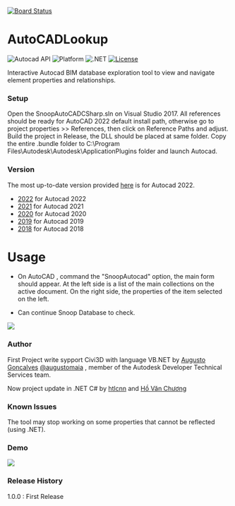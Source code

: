 [![Board Status](https://chuongpqvn1107.visualstudio.com/3fc5c74f-7402-469c-ad3c-a1229022977a/aa28fd71-1156-44d8-9501-c70eafbb2422/_apis/work/boardbadge/468dfdc4-bdb6-406f-896c-86d4812e7c31)](https://chuongpqvn1107.visualstudio.com/3fc5c74f-7402-469c-ad3c-a1229022977a/_boards/board/t/aa28fd71-1156-44d8-9501-c70eafbb2422/Microsoft.RequirementCategory)

# AutoCADLookup

![Autocad API](https://img.shields.io/badge/Revit%20API-2021-blue.svg)
![Platform](https://img.shields.io/badge/platform-Windows-lightgray.svg)
![.NET](https://img.shields.io/badge/.NET-4.7.2-blue.svg)
[![License](http://img.shields.io/:license-mit-blue.svg)](http://opensource.org/licenses/MIT)

Interactive Autocad BIM database exploration tool to view and navigate element properties and relationships.

### Setup

Open the SnoopAutoCADCSharp.sln on Visual Studio 2017. All references should be ready for AutoCAD 2022 default install path, otherwise go to project properties >> References, then click on Reference Paths and adjust. Build the project in Release, the DLL should be placed at same folder. Copy the entire .bundle folder to C:\Program Files\Autodesk\Autodesk\ApplicationPlugins folder and launch Autocad.

### Version

The most up-to-date version provided <a href="[link](https://github.com/chuongmep/SnoopAutoCADCSharp/releases/)">here</a>  is for Autocad 2022.
- <a href="https://github.com/chuongmep/AutoCADLookup/releases/tag/1.0.0">2022</a>  for Autocad 2022
- <a href="https://github.com/chuongmep/AutoCADLookup/releases/tag/1.0.0">2021</a>  for Autocad 2021
- <a href="https://github.com/chuongmep/AutoCADLookup/releases/tag/1.0.0">2020</a>  for Autocad 2020
- <a href="https://github.com/chuongmep/AutoCADLookup/releases/tag/1.0.0">2019</a>  for Autocad 2019
- <a href="https://github.com/chuongmep/AutoCADLookup/releases/tag/1.0.0">2018</a>  for Autocad 2018

# Usage

- On AutoCAD , command the "SnoopAutocad" option, the main form should appear. At the left side is a list of the main collections on the active document. On the right side, the properties of the item selected on the left.

- Can continue Snoop Database to check.

![](Documents/_Image_bfad9808-fa10-4857-8d77-f1f0b161433f.png)

### Author 

First Project write sypport Civi3D with language VB.NET by <a href="https://github.com/augustogoncalves">Augusto Goncalves</a> <a href="https://twitter.com/augustomaia">@augustomaia</a> , member of the Autodesk Developer Technical Services team.

Now project update in .NET C# by <a href="https://github.com/htlcnn">htlcnn</a> and <a href="https://github.com/chuongmep">Hồ Văn Chương</a> 

### Known Issues

The tool may stop working on some properties that cannot be reflected (using .NET).

### Demo

![](Documents/SnoopCad.gif)

### Release History

1.0.0 : First Release


